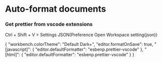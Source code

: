 # Auto-format documents
### Get prettier from vscode extensions

Ctrl + Shift + V > Settings JSON(Preference Open Workspace setting(json))

{
    "workbench.colorTheme": "Default Dark+",
    "editor.formatOnSave": true,
    "[javascript]": {
        "editor.defaultFormatter": "esbenp.prettier-vscode"
    },
    "[html]": {
        "editor.defaultFormatter": "esbenp.prettier-vscode"
    }
}